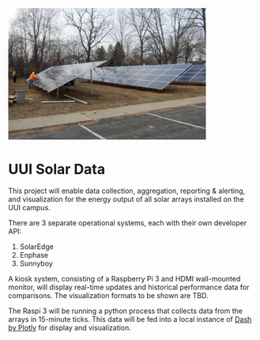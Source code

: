 <img src="img/uui_array_install.jpg" width="400">

# UUI Solar Data

This project will enable data collection, aggregation, reporting & alerting, 
and visualization for the energy output of all solar arrays installed on
the UUI campus.

There are 3 separate operational systems, each with their own developer API:
1. SolarEdge
2. Enphase
3. Sunnyboy

A kiosk system, consisting of a Raspberry Pi 3 and HDMI wall-mounted monitor,
will display real-time updates and historical performance data for comparisons.
The visualization formats to be shown are TBD.

The Raspi 3 will be running a python process that collects data from the arrays in 15-minute ticks.
This data will be fed into a local instance of [Dash by Plotly](https://plot.ly/) for display and visualization. 


 
